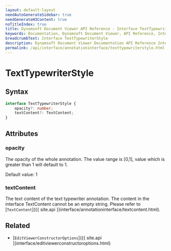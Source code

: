 ```yaml
---
layout: default-layout
needAutoGenerateSidebar: true
needGenerateH3Content: true
noTitleIndex: true
title: Dynamsoft Document Viewer API Reference - Interface TextTypewriterStyle
keywords: Documentation, Dynamsoft Document Viewer, API Reference, Interface TextTypewriterStyle
breadcrumbText: Interface TextTypewriterStyle
description: Dynamsoft Document Viewer Documentation API Reference Interface TextTypewriterStyle Page
permalink: /api/interface/annotationinterface/texttypewriterstyle.html
---
```


# TextTypewriterStyle

## Syntax

```typescript
interface TextTypewriterStyle {
    opacity?: number;
    textContent?: TextContent;
}
```

## Attributes

### opacity

The opacity of the whole annotation. The value range is [0,1], value which is greater than 1 will default to 1.

Default value: 1

### textContent

The text content of the text typewriter annotation. The content in the interface TextContent cannot be an empty string. Please refer to [`TextContent`]({{ site.api }}interface/annotationinterface/textcontent.html).

## Related

- [`EditViewerConstructorOptions`]({{ site.api }}interface/editviewerconstructoroptions.html)
